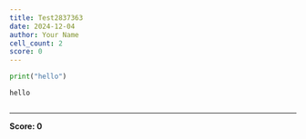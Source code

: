 ```yaml
---
title: Test2837363
date: 2024-12-04
author: Your Name
cell_count: 2
score: 0
---
```


```python
print("hello")
```

    hello



```python

```


---
**Score: 0**